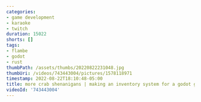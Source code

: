 ```yaml
---
categories:
- game development
- karaoke
- twitch
duration: 15022
shorts: []
tags:
- flambe
- godot
- rust
thumbPath: /assets/thumbs/20220822231048.jpg
thumbUri: /videos/743443004/pictures/1578118971
timestamp: 2022-08-22T18:10:48-05:00
title: more crab shenanigans | making an inventory system for a godot game in rust
videoId: '743443004'
---
```

